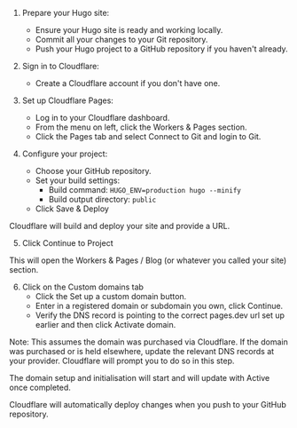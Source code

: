 1. Prepare your Hugo site:
	- Ensure your Hugo site is ready and working locally.
	- Commit all your changes to your Git repository.
	- Push your Hugo project to a GitHub repository if you haven't already.

2. Sign in to Cloudflare:
	- Create a Cloudflare account if you don't have one.

3. Set up Cloudflare Pages:
	- Log in to your Cloudflare dashboard.
	- From the menu on left, click the Workers & Pages section.
	- Click the Pages tab and select Connect to Git and login to Git.

4. Configure your project:
	- Choose your GitHub repository.
	- Set your build settings:
		- Build command: `HUGO_ENV=production hugo --minify`
		- Build output directory: `public`
	- Click Save & Deploy
 
 Cloudflare will build and deploy your site and provide a URL.
 
5. Click Continue to Project

This will open the Workers & Pages / Blog (or whatever you called your site) section.

6. Click on the Custom domains tab
	- Click the Set up a custom domain button.
	- Enter in a registered domain or subdomain you own, click Continue.
	- Verify the DNS record is pointing to the correct pages.dev url set up earlier and then click Activate domain.

Note: This assumes the domain was purchased via Cloudflare. If the domain was purchased or is held elsewhere, update the relevant DNS records at your provider. Cloudflare will prompt you to do so in this step.

The domain setup and initialisation will start and will update with Active once completed.

Cloudflare will automatically deploy changes when you push to your GitHub repository.
